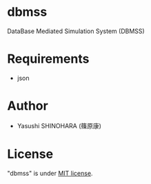 # dbmss
DataBase Mediated Simulation System (DBMSS)

# Requirements 
 
* json

# Author

* Yasushi SHINOHARA (篠原康)

 
# License
 
"dbmss" is under [MIT license](https://en.wikipedia.org/wiki/MIT_License).
